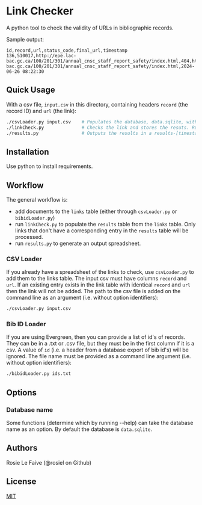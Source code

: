 # Link Checker

A python tool to check the validity of URLs in bibliographic records.

Sample output:
```
id,record,url,status_code,final_url,timestamp
136,510017,http://epe.lac-bac.gc.ca/100/201/301/annual_cnsc_staff_report_safety/index.html,404,https://epe.lac-bac.gc.ca/100/201/301/annual_cnsc_staff_report_safety/index.html,2024-06-26 08:22:30
```

## Quick Usage

With a csv file, `input.csv` in this directory, containing headers `record` (the record ID) and `url` (the link):

```bash
./csvLoader.py input.csv    # Populates the database, data.sqlite, with links to check.
./linkCheck.py              # Checks the link and stores the resuts. Run this until it doesn't check any more.
./results.py                # Outputs the results in a results-[timestamp].csv.
```

## Installation

Use python to install requirements.


## Workflow

The general workflow is:
* add documents to the `links` table (either through `csvLoader.py` or `bibidLoader.py`)
* run `linkCheck.py` to populate the `results` table from the `links` table. Only links that don't have a corresponding entry in the `results` table will be processed.
* run `results.py` to generate an output spreadsheet.

### CSV Loader

If you already have a spreadsheet of the links to check, use `csvLoader.py` to add them to the links table. The input csv must have columns `record` and `url`. If an existing entry exists in the link table with identical `record` and `url` then the link will not be added. The path to the csv file is added on the command line as an argument (i.e. without option identifiers):

```bash
./csvLoader.py input.csv
```

### Bib ID Loader

If you are using Evergreen, then you can provide a list of id's of records. They can be in a .txt or .csv file, but they must be in the first column if it is a csv. A value of `id` (i.e. a header from a database export of bib id's) will be ignored. The file name must be provided as a command line argument (i.e. without option identifiers):

```bash
./bibidLoader.py ids.txt
```

## Options

### Database name

Some functions (determine which by running --help) can take the database name as an option. By default the database is `data.sqlite`.

## Authors

Rosie Le Faive (@rosiel on Github)

## License

[MIT](https://choosealicense.com/licenses/mit/)
